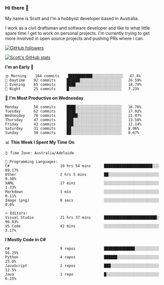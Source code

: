 ### Hi there 👋

My name is Scott and I'm a hobbyist developer based in Australia.

I work as a civil draftsman and software developer and like to what little spare time I get to work on personal projects. I'm currently trying to get more involved in open source projects and pushing PRs where I can. 

[![GitHub followers](https://img.shields.io/github/followers/puppetsw?label=Follow&style=social)](https://github.com/puppetsw?tab=followers)

[![Scott's GitHub stats](https://github-readme-stats.vercel.app/api?username=puppetsw&show_icons=true&theme=dark)](https://github.com/anuraghazra/github-readme-stats)

<!--START_SECTION:waka-->
**I'm an Early 🐤** 

```text
🌞 Morning    164 commits    ███████████░░░░░░░░░░░░░░   47.4% 
🌆 Daytime    92 commits     ██████░░░░░░░░░░░░░░░░░░░   26.59% 
🌃 Evening    65 commits     ████░░░░░░░░░░░░░░░░░░░░░   18.79% 
🌙 Night      25 commits     █░░░░░░░░░░░░░░░░░░░░░░░░   7.23%

```
📅 **I'm Most Productive on Wednesday** 

```text
Monday       58 commits     ████░░░░░░░░░░░░░░░░░░░░░   16.76% 
Tuesday      62 commits     ████░░░░░░░░░░░░░░░░░░░░░   17.92% 
Wednesday    76 commits     █████░░░░░░░░░░░░░░░░░░░░   21.97% 
Thursday     47 commits     ███░░░░░░░░░░░░░░░░░░░░░░   13.58% 
Friday       42 commits     ███░░░░░░░░░░░░░░░░░░░░░░   12.14% 
Saturday     31 commits     ██░░░░░░░░░░░░░░░░░░░░░░░   8.96% 
Sunday       30 commits     ██░░░░░░░░░░░░░░░░░░░░░░░   8.67%

```


📊 **This Week I Spent My Time On** 

```text
⌚︎ Time Zone: Australia/Adelaide

💬 Programming Languages: 
C#                       19 hrs 54 mins      ██████████████████████░░░   89.17% 
Other                    2 hrs 5 mins        ██░░░░░░░░░░░░░░░░░░░░░░░   9.38% 
XAML                     17 mins             ░░░░░░░░░░░░░░░░░░░░░░░░░   1.33% 
Markdown                 1 min               ░░░░░░░░░░░░░░░░░░░░░░░░░   0.11% 
Image (png)              0 secs              ░░░░░░░░░░░░░░░░░░░░░░░░░   0.0%

🔥 Editors: 
Visual Studio            21 hrs 37 mins      ████████████████████████░   96.83% 
VS Code                  42 mins             ░░░░░░░░░░░░░░░░░░░░░░░░░   3.17%

```

**I Mostly Code in C#** 

```text
C#                       9 repos             ██████████████░░░░░░░░░░░   56.25% 
Python                   4 repos             ██████░░░░░░░░░░░░░░░░░░░   25.0% 
JavaScript               2 repos             ███░░░░░░░░░░░░░░░░░░░░░░   12.5% 
Java                     1 repo              █░░░░░░░░░░░░░░░░░░░░░░░░   6.25%

```



<!--END_SECTION:waka-->

<!--
**puppetsw/puppetsw** is a ✨ _special_ ✨ repository because its `README.md` (this file) appears on your GitHub profile.

Here are some ideas to get you started:

- 🔭 I’m currently working on ...
- 🌱 I’m currently learning ...
- 👯 I’m looking to collaborate on ...
- 🤔 I’m looking for help with ...
- 💬 Ask me about ...
- 📫 How to reach me: ...
- 😄 Pronouns: ...
- ⚡ Fun fact: ...
-->
